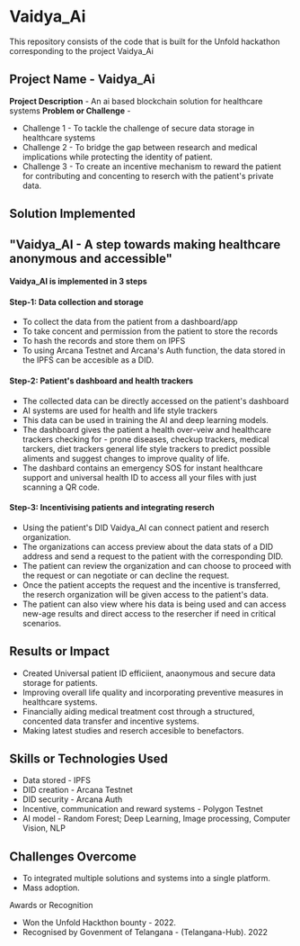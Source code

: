 # Vaidya_Ai
This repository consists of the code that is built for the Unfold hackathon corresponding to the project Vaidya_Ai

## Project Name - Vaidya_Ai
**Project Description** - An ai based blockchain solution for healthcare systems
**Problem or Challenge**  - 
* Challenge 1 - To tackle the challenge of secure data storage in healthcare systems
* Challenge 2 - To bridge the gap between research and medical implications while protecting the identity of patient.
* Challenge 3 - To create an incentive mechanism to reward the patient for contributing and concenting to reserch with the patient's private data. 
## **Solution Implemented**
## "Vaidya_AI - A step towards making healthcare anonymous and accessible"
#### Vaidya_AI is implemented in 3 steps
#### Step-1: **Data collection and storage**
* To collect the data from the patient from a dashboard/app 
* To take concent and permission from the patient to store the records
* To hash the records and store them on IPFS
* To using Arcana Testnet and Arcana's Auth function, the data stored in the IPFS can be accesible as a DID.
#### Step-2: **Patient's dashboard and health trackers**
* The collected data can be directly accessed on the patient's dashboard
* AI systems are used for health and life style trackers
* This data can be used in training the AI and deep learning models.
* The dashboard gives the patient a health over-veiw and healthcare trackers checking for - prone diseases, checkup trackers, medical tarckers, diet trackers general life style trackers to predict possible aliments and suggest changes to improve quality of life.
* The dashbard contains an emergency SOS for instant healthcare support and universal health ID to access all your files with just scanning a QR code.
#### Step-3: **Incentivising patients and integrating reserch**
* Using the patient's DID Vaidya_AI can connect patient and reserch organization.
* The organizations can access preview about the data stats of a DID address and send a request to the patient with the corresponding DID.
* The patient can review the organization and can choose to proceed with the request or can negotiate or can decline the request.
* Once the patient accepts the request and the incentive is transferred, the reserch organization will be given access to the patient's data.
* The patient can also view where his data is being used and can access new-age results and direct access to the resercher if need in critical scenarios.

## Results or Impact
* Created Universal patient ID efficiient, anaonymous and secure data storage for patients.
* Improving overall life quality and incorporating preventive measures in healthcare systems.
* Financially aiding medical treatment cost through a structured, concented data transfer and incentive systems.
* Making latest studies and reserch accesible to benefactors. 

## Skills or Technologies Used
* Data stored - IPFS
* DID creation - Arcana Testnet
* DID security - Arcana Auth
* Incentive, communication and reward systems - Polygon Testnet
* AI model - Random Forest; Deep Learning, Image processing, Computer Vision, NLP

## Challenges Overcome
* To integrated multiple solutions and systems into a single platform.
* Mass adoption.

Awards or Recognition
* Won the Unfold Hackthon bounty - 2022.
* Recognised by Govenment of Telangana - (Telangana-Hub). 2022
